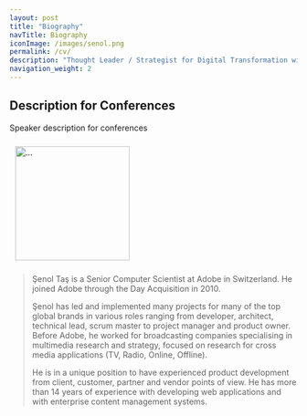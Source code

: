 ```yaml
---
layout: post
title: "Biography"
navTitle: Biography
iconImage: /images/senol.png
permalink: /cv/
description: "Thought Leader / Strategist for Digital Transformation with strong capacity to lead and implement complex software projects in global organizations, coaching and mentoring Agile / Scrum Teams."
navigation_weight: 2
---
```

## Description for Conferences
Speaker description for conferences


<div class="text-center">
<img src="/images/senol.png" width="200" height="200" class="img-thumbnail float-left" style="margin:10px" alt="..." />
</div>
<blockquote class="blockquote">
<p>&#350;enol Ta&#351; is a Senior Computer Scientist at Adobe in Switzerland. He joined Adobe through the Day Acquisition in 2010.
</p>

<p>&#350;enol has led and implemented many projects for many of the top global brands in various roles ranging from developer, architect, technical lead, scrum master to project manager and product owner.
Before Adobe, he worked for broadcasting companies specialising in multimedia research and strategy, focused on research for cross media applications (TV, Radio, Online, Offline).</p>

He is in a unique position to have experienced product development from client, customer, partner and vendor points of view. He has more than 14 years of experience with developing web applications and with enterprise content management systems.
</blockquote>

<!--
# Work experience-->
<!-- include cv.html -->
